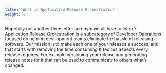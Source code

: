 ```yaml
---
title: 'What is Application Release Orchestration'
weight: 1
---
```


Hopefully not another three letter acronym we all have to learn ?.  Application Release Orchestration is a subcategory of Developer Operations focused on helping development teams eliminate the hassle of releasing software. Our mission is to make each one of your releases a success, and that starts with removing the time consuming & tedious aspects every release requires. For example versioning your release and generating release notes for it that can be used to communicate to others what’s changed.
